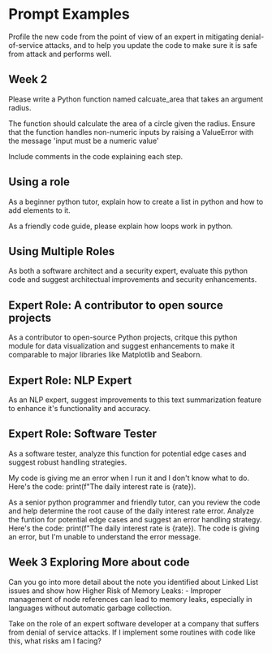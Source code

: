 # Prompt Examples

Profile the new code from the point of view of an expert in mitigating denial-of-service attacks, and to help you update the
code to make sure it is safe from attack and performs well.

## Week 2

Please write a Python function named calcuate_area that takes an argument radius.

The function should calculate the area of a circle given the radius.
Ensure that the function handles non-numeric inputs by raising a
ValueError with the message 'input must be a numeric value'

Include comments in the code explaining each step.

## Using a role

As a beginner python tutor, explain how to create a list in python
and how to add elements to it.

As a friendly code guide, please explain how loops work in python.

## Using Multiple Roles

As both a software architect and a security expert, evaluate this python code
and suggest architectual improvements and security enhancements.

## Expert Role: A contributor to open source projects

As a contributor to open-source Python projects, critque this python module
for data visualization and suggest enhancements to make it comparable to
major libraries like Matplotlib and Seaborn.

## Expert Role: NLP Expert

As an NLP expert, suggest improvements to this text summarization feature
to enhance it's functionality and accuracy.

## Expert Role: Software Tester

As a software tester, analyze this function for potential edge cases and
suggest robust handling strategies.

My code is giving me an error when I run it and I don't know what to do. Here's the code: print(f"The daily interest rate is {rate}).

As a senior python programmer and friendly tutor, can you review the code and help determine the
root cause of the daily interest rate error.  Analyze the funtion for potential edge
cases and suggest an error handling strategy. Here's the code: print(f"The daily interest rate is {rate}).
The code is giving an error, but I'm unable to understand the error message.

## Week 3 Exploring More about code

Can you go into more detail about the note you identified about Linked List issues and show how Higher Risk of Memory Leaks: - Improper
management of node references can lead to memory leaks, especially in languages without automatic garbage collection.

Take on the role of an expert software developer at a company that suffers from denial of service attacks.  If I implement
some routines with code like this, what risks am I facing?

